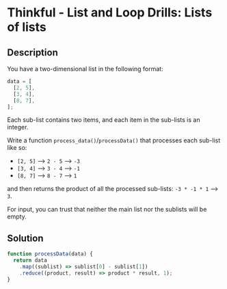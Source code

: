 # Thinkful - List and Loop Drills: Lists of lists

## Description

You have a two-dimensional list in the following format:

```javascript
data = [
  [2, 5],
  [3, 4],
  [8, 7],
];
```

Each sub-list contains two items, and each item in the sub-lists is an integer.

Write a function `process_data()`/`processData()` that processes each sub-list like so:

- `[2, 5]` --> `2 - 5` --> `-3`
- `[3, 4]` --> `3 - 4` --> `-1`
- `[8, 7]` --> `8 - 7` --> `1`

and then returns the product of all the processed sub-lists:
`-3 * -1 * 1` --> `3`.

For input, you can trust that neither the main list nor the sublists will be empty.

## Solution

```javascript
function processData(data) {
  return data
    .map((sublist) => sublist[0] - sublist[1])
    .reduce((product, result) => product * result, 1);
}
```
